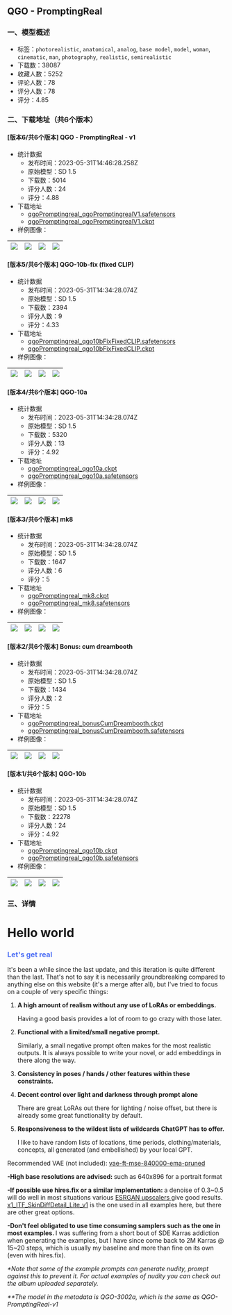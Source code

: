 ## QGO - PromptingReal
### 一、模型概述

- 标签：`photorealistic`, `anatomical`, `analog`, `base model`, `model`, `woman`, `cinematic`, `man`, `photography`, `realistic`, `semirealistic`
- 下载数：38087
- 收藏人数：5252
- 评论人数：78
- 评分人数：78
- 评分：4.85

### 二、下载地址（共6个版本）

#### [版本6/共6个版本] QGO - PromptingReal - v1

- 统计数据
  - 发布时间：2023-05-31T14:46:28.258Z
  - 原始模型：SD 1.5
  - 下载数：5014
  - 评分人数：24
  - 评分：4.88
- 下载地址
  - [qgoPromptingreal_qgoPromptingrealV1.safetensors](https://civitai.com/api/download/models/86329)
  - [qgoPromptingreal_qgoPromptingrealV1.ckpt](https://civitai.com/api/download/models/86329?type=Model&format=PickleTensor&size=pruned&fp=fp16)
- 样例图像：

| <img src="https://image.civitai.com/xG1nkqKTMzGDvpLrqFT7WA/222af657-13d8-4850-8b3d-51d38561fa97/width=450/981950.jpeg" /> | <img src="https://image.civitai.com/xG1nkqKTMzGDvpLrqFT7WA/14ceecdf-032b-4f33-885c-be869b55d2d9/width=450/981946.jpeg" /> | <img src="https://image.civitai.com/xG1nkqKTMzGDvpLrqFT7WA/2187bfaf-fc08-45c9-918f-ae7c1c7cedd3/width=450/981941.jpeg" /> | <img src="https://image.civitai.com/xG1nkqKTMzGDvpLrqFT7WA/acbbd13f-6ce3-4350-9a8f-44f07ff78984/width=450/981947.jpeg" /> |
| ---- | ---- | ---- | ---- |

#### [版本5/共6个版本] QGO-10b-fix (fixed CLIP)

- 统计数据
  - 发布时间：2023-05-31T14:34:28.074Z
  - 原始模型：SD 1.5
  - 下载数：2394
  - 评分人数：9
  - 评分：4.33
- 下载地址
  - [qgoPromptingreal_qgo10bFixFixedCLIP.safetensors](https://civitai.com/api/download/models/8726)
  - [qgoPromptingreal_qgo10bFixFixedCLIP.ckpt](https://civitai.com/api/download/models/8726?type=Model&format=PickleTensor&size=full&fp=fp16)
- 样例图像：

| <img src="https://image.civitai.com/xG1nkqKTMzGDvpLrqFT7WA/721b259c-bb91-4712-9161-3c3c1d924400/width=450/85893.jpeg" /> | <img src="https://image.civitai.com/xG1nkqKTMzGDvpLrqFT7WA/e17f9522-1f4d-4c2d-6993-c164394b3900/width=450/88331.jpeg" /> | <img src="https://image.civitai.com/xG1nkqKTMzGDvpLrqFT7WA/ed145c32-9b90-451d-40fc-baa170dc4b00/width=450/88423.jpeg" /> | <img src="https://image.civitai.com/xG1nkqKTMzGDvpLrqFT7WA/539c220b-0f4a-4f3c-87be-001a82752600/width=450/88051.jpeg" /> |
| ---- | ---- | ---- | ---- |

#### [版本4/共6个版本] QGO-10a

- 统计数据
  - 发布时间：2023-05-31T14:34:28.074Z
  - 原始模型：SD 1.5
  - 下载数：5320
  - 评分人数：13
  - 评分：4.92
- 下载地址
  - [qgoPromptingreal_qgo10a.ckpt](https://civitai.com/api/download/models/6230?type=Model&format=PickleTensor&size=full&fp=fp16)
  - [qgoPromptingreal_qgo10a.safetensors](https://civitai.com/api/download/models/6230)
- 样例图像：

| <img src="https://image.civitai.com/xG1nkqKTMzGDvpLrqFT7WA/ae8056f0-7fb9-4415-7548-3b6e30476800/width=450/54585.jpeg" /> | <img src="https://image.civitai.com/xG1nkqKTMzGDvpLrqFT7WA/29d4ff8e-e186-4fb8-80ba-1d6a7a5ffc00/width=450/54584.jpeg" /> | <img src="https://image.civitai.com/xG1nkqKTMzGDvpLrqFT7WA/ffe1db1c-10b5-4b10-9576-cfc8b5419500/width=450/54583.jpeg" /> | <img src="https://image.civitai.com/xG1nkqKTMzGDvpLrqFT7WA/bb4e29ce-66cf-4a20-c1ef-e63db63f4000/width=450/54582.jpeg" /> |
| ---- | ---- | ---- | ---- |

#### [版本3/共6个版本] mk8

- 统计数据
  - 发布时间：2023-05-31T14:34:28.074Z
  - 原始模型：SD 1.5
  - 下载数：1647
  - 评分人数：6
  - 评分：5
- 下载地址
  - [qgoPromptingreal_mk8.ckpt](https://civitai.com/api/download/models/4694?type=Model&format=PickleTensor&size=full&fp=fp16)
  - [qgoPromptingreal_mk8.safetensors](https://civitai.com/api/download/models/4694)
- 样例图像：

| <img src="https://image.civitai.com/xG1nkqKTMzGDvpLrqFT7WA/71b0f663-a4e1-4223-9c6c-6d6895c42a00/width=450/36658.jpeg" /> | <img src="https://image.civitai.com/xG1nkqKTMzGDvpLrqFT7WA/1d242006-8f10-4e11-377f-671e4d9aa000/width=450/40034.jpeg" /> | <img src="https://image.civitai.com/xG1nkqKTMzGDvpLrqFT7WA/ff46b836-6a9d-4808-de84-4fe164a7b200/width=450/37464.jpeg" /> | <img src="https://image.civitai.com/xG1nkqKTMzGDvpLrqFT7WA/478a1500-350c-4ad0-0e85-858ab758f900/width=450/38267.jpeg" /> |
| ---- | ---- | ---- | ---- |

#### [版本2/共6个版本] Bonus: cum dreambooth

- 统计数据
  - 发布时间：2023-05-31T14:34:28.074Z
  - 原始模型：SD 1.5
  - 下载数：1434
  - 评分人数：2
  - 评分：5
- 下载地址
  - [qgoPromptingreal_bonusCumDreambooth.ckpt](https://civitai.com/api/download/models/5222?type=Model&format=PickleTensor&size=full&fp=fp16)
  - [qgoPromptingreal_bonusCumDreambooth.safetensors](https://civitai.com/api/download/models/5222)
- 样例图像：

| <img src="https://image.civitai.com/xG1nkqKTMzGDvpLrqFT7WA/8541e33e-d107-4862-bc8d-e8609519af00/width=450/39857.jpeg" /> | <img src="https://image.civitai.com/xG1nkqKTMzGDvpLrqFT7WA/6cf33a75-31d2-4ab9-68c7-fc500e9f1300/width=450/39856.jpeg" /> | <img src="https://image.civitai.com/xG1nkqKTMzGDvpLrqFT7WA/1b0680ea-0a84-4668-b99c-6e069957ca00/width=450/39924.jpeg" /> | <img src="https://image.civitai.com/xG1nkqKTMzGDvpLrqFT7WA/f38057a5-a9fc-48d7-8e4d-ca3cf80a4000/width=450/39855.jpeg" /> |
| ---- | ---- | ---- | ---- |

#### [版本1/共6个版本] QGO-10b

- 统计数据
  - 发布时间：2023-05-31T14:34:28.074Z
  - 原始模型：SD 1.5
  - 下载数：22278
  - 评分人数：24
  - 评分：4.92
- 下载地址
  - [qgoPromptingreal_qgo10b.ckpt](https://civitai.com/api/download/models/8677?type=Model&format=PickleTensor&size=full&fp=fp16)
  - [qgoPromptingreal_qgo10b.safetensors](https://civitai.com/api/download/models/8677)
- 样例图像：

| <img src="https://image.civitai.com/xG1nkqKTMzGDvpLrqFT7WA/1b4ee5a9-1e1a-46b2-e88b-2fadca4d4200/width=450/82672.jpeg" /> | <img src="https://image.civitai.com/xG1nkqKTMzGDvpLrqFT7WA/68ee84b0-0259-4e46-3f9d-fdb62ade4d00/width=450/82671.jpeg" /> | <img src="https://image.civitai.com/xG1nkqKTMzGDvpLrqFT7WA/6202209b-4b84-416a-a8ed-031ca6210a00/width=450/83126.jpeg" /> | <img src="https://image.civitai.com/xG1nkqKTMzGDvpLrqFT7WA/75e2549c-6f5c-4f84-2d0c-8b8b1cc4f000/width=450/82670.jpeg" /> |
| ---- | ---- | ---- | ---- |


### 三、详情
<h1 id="heading-3135">Hello world</h1><h3 id="heading-3136"><span style="color:rgb(76, 110, 245)">Let's get real</span></h3><p>It's been a while since the last update, and this iteration is quite different than the last. That's not to say it is necessarily groundbreaking compared to anything else on this website (it's a merge after all), but I've tried to focus on a couple of very specific things:</p><ol><li><p><strong>A high amount of realism without any use of LoRAs or embeddings.</strong></p><p>Having a good basis provides a lot of room to go crazy with those later.</p></li><li><p><strong>Functional with a limited/small negative prompt.</strong></p><p>Similarly, a small negative prompt often makes for the most realistic outputs. It is always possible to write your novel, or add embeddings in there along the way.</p></li><li><p><strong>Consistency in poses / hands / other features within these constraints.</strong></p></li><li><p><strong>Decent control over light and darkness through prompt alone</strong></p><p>There are great LoRAs out there for lighting / noise offset, but there is already some great functionality by default.</p></li><li><p><strong>Responsiveness to the wildest lists of wildcards ChatGPT has to offer.</strong></p><p>I like to have random lists of locations, time periods, clothing/materials, concepts, all generated (and embellished) by your local GPT.</p></li></ol><p></p><p>Recommended VAE (not included): <a target="_blank" rel="ugc" href="https://huggingface.co/stabilityai/sd-vae-ft-mse-original/tree/main">vae-ft-mse-840000-ema-pruned</a></p><p><strong>-High base resolutions are advised: </strong>such as 640x896 for a portrait format</p><p><strong>-If possible use hires.fix or a similar implementation: </strong>a denoise of 0.3~0.5 will do well in most situations various <a target="_blank" rel="ugc" href="https://upscale.wiki/wiki/Model_Database">ESRGAN upscalers </a>give good results. <a target="_blank" rel="ugc" href="https://drive.google.com/drive/folders/1VkT6tpbCPn2gKZYPtawDJGMpLg6EyRpO?usp=sharing">x1_ITF_SkinDiffDetail_Lite_v1</a> is the one used in all examples here, but there are other great options.</p><p><strong>-Don't feel obligated to use time consuming samplers such as the one in most examples. </strong>I was suffering from a short bout of SDE Karras addiction when generating the examples, but I have since come back to 2M Karras @ 15~20 steps, which is usually my baseline and more than fine on its own (even with hires.fix).</p><p></p><p><em>*Note that some of the example prompts can generate nudity, prompt against this to prevent it. For actual examples of nudity you can check out the album uploaded separately.</em></p><p><em>**The model in the metadata is QGO-3002a, which is the same as QGO-PromptingReal-v1</em></p><p></p><p></p>